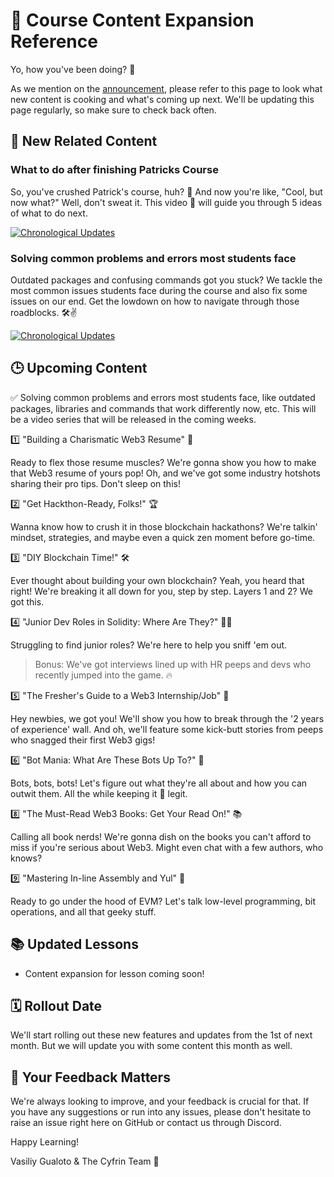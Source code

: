 # 📘 Course Content Expansion Reference

Yo, how you've been doing? 👋

As we mention on the [announcement](https://github.com/Cyfrin/foundry-full-course-f23/discussions/973), please refer to this page to look what new content is cooking and what's coming up next. We'll be updating this page regularly, so make sure to check back often.

## 🎥 New Related Content

### What to do after finishing Patricks Course

So, you've crushed Patrick's course, huh? 🎉 And now you're like, "Cool, but now what?" Well, don't sweat it. This video 🎥 will guide you through 5 ideas of what to do next.

[![Chronological Updates](https://img.youtube.com/vi/HRW7G0xo8yw/0.jpg)](https://youtu.be/HRW7G0xo8yw?si=6F4krRb6szELXG1Z)



### Solving common problems and errors most students face
Outdated packages and confusing commands got you stuck? We tackle the most common issues students face during the course and also fix some issues on our end. Get the lowdown on how to navigate through those roadblocks. 🛠️✌️

[![Chronological Updates](https://img.youtube.com/vi/G_evB-LLkRU/0.jpg)](https://www.youtube.com/watch?v=G_evB-LLkRU)

## 🕒 Upcoming Content

✅ Solving common problems and errors most students face, like outdated packages, libraries and commands that work differently now, etc. This will be a video series that will be released in the coming weeks.

1️⃣ "Building a Charismatic Web3 Resume" 📝

Ready to flex those resume muscles? We're gonna show you how to make that Web3 resume of yours pop! Oh, and we've got some industry hotshots sharing their pro tips. Don't sleep on this!

2️⃣ "Get Hackthon-Ready, Folks!" 🏆

Wanna know how to crush it in those blockchain hackathons? We're talkin' mindset, strategies, and maybe even a quick zen moment before go-time.

3️⃣ "DIY Blockchain Time!" 🛠️

Ever thought about building your own blockchain? Yeah, you heard that right! We're breaking it all down for you, step by step. Layers 1 and 2? We got this.

4️⃣ "Junior Dev Roles in Solidity: Where Are They?" 👨‍💻

Struggling to find junior roles? We're here to help you sniff 'em out. 
> Bonus: We've got interviews lined up with HR peeps and devs who recently jumped into the game. 🔥

5️⃣ "The Fresher's Guide to a Web3 Internship/Job" 🎒

Hey newbies, we got you! We'll show you how to break through the '2 years of experience' wall. And oh, we'll feature some kick-butt stories from peeps who snagged their first Web3 gigs!

6️⃣ "Bot Mania: What Are These Bots Up To?" 🤖

Bots, bots, bots! Let's figure out what they're all about and how you can outwit them. All the while keeping it 💯 legit.

8️⃣ "The Must-Read Web3 Books: Get Your Read On!" 📚

Calling all book nerds! We're gonna dish on the books you can't afford to miss if you're serious about Web3. Might even chat with a few authors, who knows?

9️⃣ "Mastering In-line Assembly and Yul" 🤖

Ready to go under the hood of EVM? Let's talk low-level programming, bit operations, and all that geeky stuff.



## 📚 Updated Lessons

- Content expansion for lesson coming soon!

## 🗓️ Rollout Date

We'll start rolling out these new features and updates from the 1st of next month. But we will update you with some content this month as well.

## 💬 Your Feedback Matters

We're always looking to improve, and your feedback is crucial for that. If you have any suggestions or run into any issues, please don't hesitate to raise an issue right here on GitHub or contact us through Discord.

Happy Learning!

Vasiliy Gualoto & The Cyfrin Team 🌟

